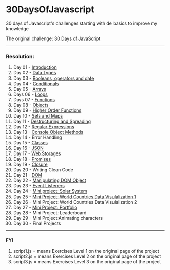 # 30DaysOfJavascript

30 days of Javascript's challenges starting with de basics to improve my knowledge

The original challenge:
[30 Days of JavaScript](https://github.com/Asabeneh/30-Days-Of-JavaScript)

---

### Resolution:

1.  Day 01 - [Introduction](https://github.com/fmarga/30DaysOfJavascript/tree/master/day01)
2.  Day 02 - [Data Types](https://github.com/fmarga/30DaysOfJavascript/tree/master/day02)
3.  Day 03 - [Booleans, operators and date](https://github.com/fmarga/30DaysOfJavascript/tree/master/day03)
4.  Day 04 - [Conditionals](https://github.com/fmarga/30DaysOfJavascript/tree/master/day04)
5.  Day 05 - [Arrays](https://github.com/fmarga/30DaysOfJavascript/tree/master/day05)
6.  Days 06 - [Loops](https://github.com/fmarga/30DaysOfJavascript/tree/master/day06)
7.  Days 07 - [Functions](https://github.com/fmarga/30DaysOfJavascript/tree/master/day07)
8.  Day 08 - [Objects](https://github.com/fmarga/30DaysOfJavascript/tree/master/day08)
9.  Day 09 - [Higher Order Functions](https://github.com/fmarga/30DaysOfJavascript/tree/master/day09)
10. Day 10 - [Sets and Maps](https://github.com/fmarga/30DaysOfJavascript/tree/master/day10)
11. Day 11 - [Destructuring and Spreading](https://github.com/fmarga/30DaysOfJavascript/tree/master/day11)
12. Day 12 - [Regular Expressions](https://github.com/fmarga/30DaysOfJavascript/tree/master/day12)
13. Day 13 - [Console Object Methods](https://github.com/fmarga/30DaysOfJavascript/tree/master/day13)
14. Day 14 - Error Handling
15. Day 15 - [Classes](https://github.com/fmarga/30DaysOfJavascript/tree/master/day15)
16. Day 16 - [JSON](https://github.com/fmarga/30DaysOfJavascript/tree/master/day16)
17. Day 17 - [Web Storages](https://github.com/fmarga/30DaysOfJavascript/tree/master/day17)
18. Day 18 - [Promises](https://github.com/fmarga/30DaysOfJavascript/tree/master/day18)
19. Day 19 - [Closure](https://github.com/fmarga/30DaysOfJavascript/tree/master/day19)
20. Day 20 - Writing Clean Code
21. Day 21 - [DOM](https://github.com/fmarga/30DaysOfJavascript/tree/master/day20)
22. Day 22 - [Manipulating DOM Object](https://github.com/fmarga/30DaysOfJavascript/tree/master/day22)
23. Day 23 - [Event Listeners](https://github.com/fmarga/30DaysOfJavascript/tree/master/day23)
24. Day 24 - [Mini project: Solar System](https://github.com/fmarga/30DaysOfJavascript/tree/master/day24)
25. Day 25 - [Mini Project: World Countries Data Visulalization 1](https://github.com/fmarga/30DaysOfJavascript/tree/master/day25)
26. Day 26 - Mini Project: World Countries Data Visulalization 2
27. Day 27 - [Mini Project: Portfolio](https://github.com/fmarga/30DaysOfJavascript/tree/master/day27)
28. Day 28 - Mini Project: Leaderboard
29. Day 29 - Mini Project:Animating characters
30. Day 30 - Final Projects

---

#### FYI

1. script1.js = means Exercises Level 1 on the original page of the project
2. script2.js = means Exercises Level 2 on the original page of the project
3. script3.js = means Exercises Level 3 on the original page of the project
